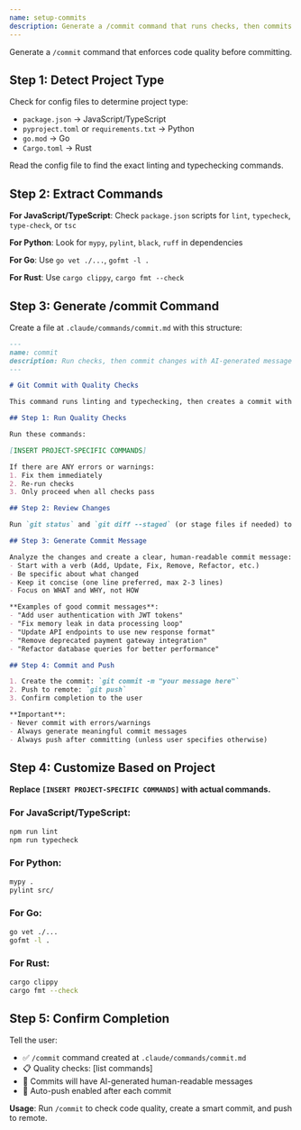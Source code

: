 ```yaml
---
name: setup-commits
description: Generate a /commit command that runs checks, then commits with AI-generated messages
---
```


Generate a `/commit` command that enforces code quality before committing.

## Step 1: Detect Project Type

Check for config files to determine project type:
- `package.json` → JavaScript/TypeScript
- `pyproject.toml` or `requirements.txt` → Python
- `go.mod` → Go
- `Cargo.toml` → Rust

Read the config file to find the exact linting and typechecking commands.

## Step 2: Extract Commands

**For JavaScript/TypeScript**: Check `package.json` scripts for `lint`, `typecheck`, `type-check`, or `tsc`

**For Python**: Look for `mypy`, `pylint`, `black`, `ruff` in dependencies

**For Go**: Use `go vet ./...`, `gofmt -l .`

**For Rust**: Use `cargo clippy`, `cargo fmt --check`

## Step 3: Generate /commit Command

Create a file at `.claude/commands/commit.md` with this structure:

```markdown
---
name: commit
description: Run checks, then commit changes with AI-generated message
---

# Git Commit with Quality Checks

This command runs linting and typechecking, then creates a commit with a human-readable message.

## Step 1: Run Quality Checks

Run these commands:

[INSERT PROJECT-SPECIFIC COMMANDS]

If there are ANY errors or warnings:
1. Fix them immediately
2. Re-run checks
3. Only proceed when all checks pass

## Step 2: Review Changes

Run `git status` and `git diff --staged` (or stage files if needed) to see what's changed.

## Step 3: Generate Commit Message

Analyze the changes and create a clear, human-readable commit message:
- Start with a verb (Add, Update, Fix, Remove, Refactor, etc.)
- Be specific about what changed
- Keep it concise (one line preferred, max 2-3 lines)
- Focus on WHAT and WHY, not HOW

**Examples of good commit messages**:
- "Add user authentication with JWT tokens"
- "Fix memory leak in data processing loop"
- "Update API endpoints to use new response format"
- "Remove deprecated payment gateway integration"
- "Refactor database queries for better performance"

## Step 4: Commit and Push

1. Create the commit: `git commit -m "your message here"`
2. Push to remote: `git push`
3. Confirm completion to the user

**Important**:
- Never commit with errors/warnings
- Always generate meaningful commit messages
- Always push after committing (unless user specifies otherwise)
```

## Step 4: Customize Based on Project

**Replace `[INSERT PROJECT-SPECIFIC COMMANDS]` with actual commands.**

### For JavaScript/TypeScript:
```bash
npm run lint
npm run typecheck
```

### For Python:
```bash
mypy .
pylint src/
```

### For Go:
```bash
go vet ./...
gofmt -l .
```

### For Rust:
```bash
cargo clippy
cargo fmt --check
```

## Step 5: Confirm Completion

Tell the user:
- ✅ `/commit` command created at `.claude/commands/commit.md`
- 📋 Quality checks: [list commands]
- 💬 Commits will have AI-generated human-readable messages
- 🚀 Auto-push enabled after each commit

**Usage**: Run `/commit` to check code quality, create a smart commit, and push to remote.
